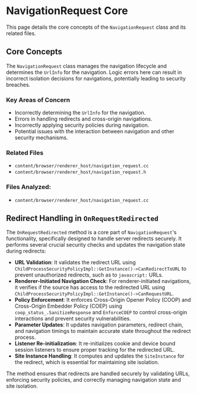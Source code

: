 # NavigationRequest Core

This page details the core concepts of the `NavigationRequest` class and its related files.

## Core Concepts

The `NavigationRequest` class manages the navigation lifecycle and determines the `UrlInfo` for the navigation. Logic errors here can result in incorrect isolation decisions for navigations, potentially leading to security breaches.

### Key Areas of Concern

-   Incorrectly determining the `UrlInfo` for the navigation.
-   Errors in handling redirects and cross-origin navigations.
-   Incorrectly applying security policies during navigation.
-   Potential issues with the interaction between navigation and other security mechanisms.

### Related Files

-   `content/browser/renderer_host/navigation_request.cc`
-   `content/browser/renderer_host/navigation_request.h`


### Files Analyzed:
* `content/browser/renderer_host/navigation_request.cc`

## Redirect Handling in `OnRequestRedirected`

The `OnRequestRedirected` method is a core part of `NavigationRequest`'s functionality, specifically designed to handle server redirects securely. It performs several crucial security checks and updates the navigation state during redirects:

-   **URL Validation**: It validates the redirect URL using `ChildProcessSecurityPolicyImpl::GetInstance()->CanRedirectToURL` to prevent unauthorized redirects, such as to `javascript:` URLs.
-   **Renderer-Initiated Navigation Check**: For renderer-initiated navigations, it verifies if the source has access to the redirected URL using `ChildProcessSecurityPolicyImpl::GetInstance()->CanRequestURL`.
-   **Policy Enforcement**: It enforces Cross-Origin Opener Policy (COOP) and Cross-Origin Embedder Policy (COEP) using `coop_status_.SanitizeResponse` and `EnforceCOEP` to control cross-origin interactions and prevent security vulnerabilities.
-   **Parameter Updates**: It updates navigation parameters, redirect chain, and navigation timings to maintain accurate state throughout the redirect process.
-   **Listener Re-initialization**: It re-initializes cookie and device bound session listeners to ensure proper tracking for the redirected URL.
-   **Site Instance Handling**: It computes and updates the `SiteInstance` for the redirect, which is essential for maintaining site isolation.

The method ensures that redirects are handled securely by validating URLs, enforcing security policies, and correctly managing navigation state and site isolation.
